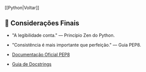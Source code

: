 [[Python|Voltar]]

## 📌 Considerações Finais

- "A legibilidade conta." — Princípio Zen do Python.
- "Consistência é mais importante que perfeição." — Guia PEP8.

- [Documentação Oficial PEP8](https://www.python.org/dev/peps/pep-0008/)
- [Guia de Docstrings](https://google.github.io/styleguide/pyguide.html)